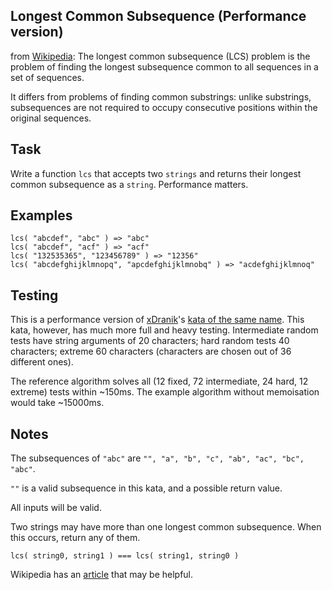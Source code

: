 ## Longest Common Subsequence (Performance version)
from [Wikipedia](https://en.wikipedia.org/wiki/Longest_common_subsequence_problem): The longest common subsequence (LCS) problem is the problem of finding the longest subsequence common to all sequences in a set of sequences.

It differs from problems of finding common substrings: unlike substrings, subsequences are not required to occupy consecutive positions within the original sequences.

## Task
Write a function `lcs` that accepts two `strings` and returns their longest common subsequence as a `string`. Performance matters.

## Examples
```
lcs( "abcdef", "abc" ) => "abc"
lcs( "abcdef", "acf" ) => "acf"
lcs( "132535365", "123456789" ) => "12356"
lcs( "abcdefghijklmnopq", "apcdefghijklmnobq" ) => "acdefghijklmnoq"
```

## Testing
This is a performance version of [xDranik](https://www.codewars.com/users/xDranik)'s [kata of the same name](https://www.codewars.com/kata/longest-common-subsequence/). This kata, however, has much more full and heavy testing. Intermediate random tests have string arguments of 20 characters; hard random tests 40 characters; extreme 60 characters (characters are chosen out of 36 different ones).

The reference algorithm solves all (12 fixed, 72 intermediate, 24 hard, 12 extreme) tests within ~150ms. The example algorithm without memoisation would take ~15000ms.

## Notes
The subsequences of `"abc"` are `"", "a", "b", "c", "ab", "ac", "bc", "abc"`. 

`""` is a valid subsequence in this kata, and a possible return value.

All inputs will be valid.

Two strings may have more than one longest common subsequence. When this occurs, return any of them.

`lcs( string0, string1 ) === lcs( string1, string0 )`

Wikipedia has an [article](https://en.wikipedia.org/wiki/Longest_common_subsequence_problem) that may be helpful.